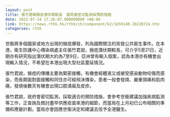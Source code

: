 ```yaml
---
layout: post
title: 張竹君稱猴痘潛伏期較長　當局會密切監測採預防措施
date: 2022-07-24 17:26:07.000000000 +08:00
link: https://news.rthk.hk/rthk/ch/component/k2/1659140-20220724.htm
categories: rthk
---
```


世衞將多個國家或地方出現的猴痘爆發，列為國際關注的突發公共衛生事件。在本港，衞生防護中心傳染病處主任張竹君說，猴痘潛伏期較長，可介乎5至21日，近期亦有研究指出潛伏期大約為7至9日，亞洲曾有輸入個案，認為本港亦有機會出現輸入情況，不希望在本港出現大型社區蔓延情況。

張竹君說，猴痘的傳播主要為緊密接觸，有機會經體液又或被受感染動物咬傷而感染，而長期面對面接觸和同住亦可經飛沫傳染，患者一般會發燒、嚴重頭痛和肌肉痛，發燒後數天有機會出現口腔潰瘍及皮疹。

張竹君說，政府會密切監測，採取適合的預防措施，會參考世衞建議加強疾病監測等工作，正查詢及商討盡早供應疫苗來港的細節，而當局在上月初已公布相關的準備和應變計劃。當局亦會因應世衞決定和建議去信予全港醫生。
